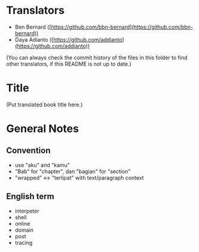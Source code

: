 Translators
===========

- Ben Bernard ([https://github.com/bbn-bernard](https://github.com/bbn-bernard))
- Daya Adianto ([https://github.com/addianto](https://github.com/addianto))

(You can always check the commit history of the files in this folder to find other translators, if this README is not up to date.)

Title
=====

(Put translated book title here.)

General Notes
=============

## Convention ##

- use "aku" and "kamu"
- "Bab" for "chapter", dan "bagian" for "section"
- "wrapped" <-> "terlipat" with text/paragraph context

## English term ##

- interpeter
- shell
- online
- domain
- post
- tracing
